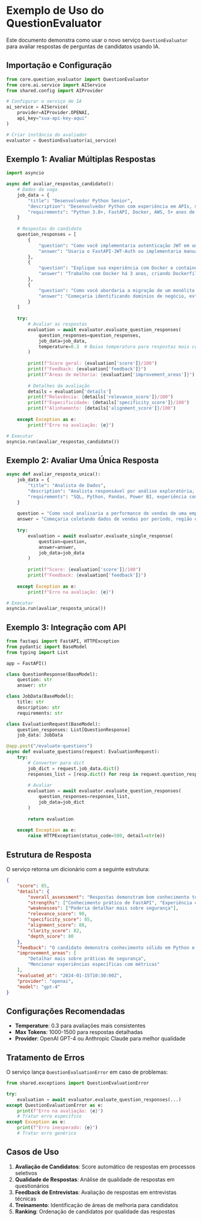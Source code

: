 # Exemplo de Uso do QuestionEvaluator

Este documento demonstra como usar o novo serviço `QuestionEvaluator` para avaliar respostas de perguntas de candidatos usando IA.

## Importação e Configuração

```python
from core.question_evaluator import QuestionEvaluator
from core.ai.service import AIService
from shared.config import AIProvider

# Configurar o serviço de IA
ai_service = AIService(
    provider=AIProvider.OPENAI,
    api_key="sua-api-key-aqui"
)

# Criar instância do avaliador
evaluator = QuestionEvaluator(ai_service)
```

## Exemplo 1: Avaliar Múltiplas Respostas

```python
import asyncio

async def avaliar_respostas_candidato():
    # Dados da vaga
    job_data = {
        "title": "Desenvolvedor Python Senior",
        "description": "Desenvolvedor Python com experiência em APIs, microserviços e cloud computing",
        "requirements": "Python 3.8+, FastAPI, Docker, AWS, 5+ anos de experiência"
    }
    
    # Respostas do candidato
    question_responses = [
        {
            "question": "Como você implementaria autenticação JWT em uma API FastAPI?",
            "answer": "Usaria o FastAPI-JWT-Auth ou implementaria manualmente com PyJWT, criando endpoints para login/logout e middleware para validar tokens nas rotas protegidas."
        },
        {
            "question": "Explique sua experiência com Docker e containers",
            "answer": "Trabalho com Docker há 3 anos, criando Dockerfiles, docker-compose para desenvolvimento local e orquestrando containers em produção com Kubernetes."
        },
        {
            "question": "Como você abordaria a migração de um monólito para microserviços?",
            "answer": "Começaria identificando domínios de negócio, extraindo gradualmente serviços, implementando API Gateway e garantindo comunicação assíncrona entre serviços."
        }
    ]
    
    try:
        # Avaliar as respostas
        evaluation = await evaluator.evaluate_question_responses(
            question_responses=question_responses,
            job_data=job_data,
            temperature=0.3  # Baixa temperatura para respostas mais consistentes
        )
        
        print(f"Score geral: {evaluation['score']}/100")
        print(f"Feedback: {evaluation['feedback']}")
        print(f"Áreas de melhoria: {evaluation['improvement_areas']}")
        
        # Detalhes da avaliação
        details = evaluation['details']
        print(f"Relevância: {details['relevance_score']}/100")
        print(f"Especificidade: {details['specificity_score']}/100")
        print(f"Alinhamento: {details['alignment_score']}/100")
        
    except Exception as e:
        print(f"Erro na avaliação: {e}")

# Executar
asyncio.run(avaliar_respostas_candidato())
```

## Exemplo 2: Avaliar Uma Única Resposta

```python
async def avaliar_resposta_unica():
    job_data = {
        "title": "Analista de Dados",
        "description": "Analista responsável por análise exploratória, criação de dashboards e relatórios",
        "requirements": "SQL, Python, Pandas, Power BI, experiência com análise de dados"
    }
    
    question = "Como você analisaria a performance de vendas de uma empresa?"
    answer = "Começaria coletando dados de vendas por período, região e produto. Usaria SQL para agregações e Python/Pandas para análise estatística, criando visualizações para identificar tendências e padrões sazonais."
    
    try:
        evaluation = await evaluator.evaluate_single_response(
            question=question,
            answer=answer,
            job_data=job_data
        )
        
        print(f"Score: {evaluation['score']}/100")
        print(f"Feedback: {evaluation['feedback']}")
        
    except Exception as e:
        print(f"Erro na avaliação: {e}")

# Executar
asyncio.run(avaliar_resposta_unica())
```

## Exemplo 3: Integração com API

```python
from fastapi import FastAPI, HTTPException
from pydantic import BaseModel
from typing import List

app = FastAPI()

class QuestionResponse(BaseModel):
    question: str
    answer: str

class JobData(BaseModel):
    title: str
    description: str
    requirements: str

class EvaluationRequest(BaseModel):
    question_responses: List[QuestionResponse]
    job_data: JobData

@app.post("/evaluate-questions")
async def evaluate_questions(request: EvaluationRequest):
    try:
        # Converter para dict
        job_dict = request.job_data.dict()
        responses_list = [resp.dict() for resp in request.question_responses]
        
        # Avaliar
        evaluation = await evaluator.evaluate_question_responses(
            question_responses=responses_list,
            job_data=job_dict
        )
        
        return evaluation
        
    except Exception as e:
        raise HTTPException(status_code=500, detail=str(e))
```

## Estrutura de Resposta

O serviço retorna um dicionário com a seguinte estrutura:

```json
{
    "score": 85,
    "details": {
        "overall_assessment": "Respostas demonstram bom conhecimento técnico",
        "strengths": ["Conhecimento prático de FastAPI", "Experiência com Docker"],
        "weaknesses": ["Poderia detalhar mais sobre segurança"],
        "relevance_score": 90,
        "specificity_score": 85,
        "alignment_score": 88,
        "clarity_score": 82,
        "depth_score": 80
    },
    "feedback": "O candidato demonstra conhecimento sólido em Python e tecnologias relacionadas...",
    "improvement_areas": [
        "Detalhar mais sobre práticas de segurança",
        "Mencionar experiências específicas com métricas"
    ],
    "evaluated_at": "2024-01-15T10:30:00Z",
    "provider": "openai",
    "model": "gpt-4"
}
```

## Configurações Recomendadas

- **Temperature**: 0.3 para avaliações mais consistentes
- **Max Tokens**: 1000-1500 para respostas detalhadas
- **Provider**: OpenAI GPT-4 ou Anthropic Claude para melhor qualidade

## Tratamento de Erros

O serviço lança `QuestionEvaluationError` em caso de problemas:

```python
from shared.exceptions import QuestionEvaluationError

try:
    evaluation = await evaluator.evaluate_question_responses(...)
except QuestionEvaluationError as e:
    print(f"Erro na avaliação: {e}")
    # Tratar erro específico
except Exception as e:
    print(f"Erro inesperado: {e}")
    # Tratar erro genérico
```

## Casos de Uso

1. **Avaliação de Candidatos**: Score automático de respostas em processos seletivos
2. **Qualidade de Respostas**: Análise de qualidade de respostas em questionários
3. **Feedback de Entrevistas**: Avaliação de respostas em entrevistas técnicas
4. **Treinamento**: Identificação de áreas de melhoria para candidatos
5. **Ranking**: Ordenação de candidatos por qualidade das respostas
